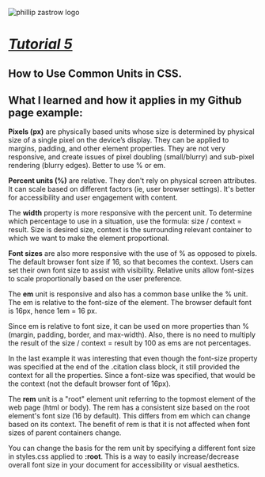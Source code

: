 ![phillip zastrow logo](https://pbs.twimg.com/profile_images/1452633114044403715/d3liT5vd_400x400.jpg)
# [*Tutorial 5*](https://www.digitalocean.com/community/tutorials/how-to-use-common-units-in-css) 
## How to Use Common Units in CSS.
## What I learned and how it applies in my Github page example:

**Pixels (px)** are physically based units whose size is determined by physical size of a single pixel on the device’s display.  They can be applied to margins, padding, and other element properties. They are not very responsive, and create issues of pixel doubling (small/blurry) and sub-pixel rendering (blurry edges). Better to use  % or em.

**Percent units (%)** are relative. They don't rely on physical screen attributes. It can scale based on different factors (ie, user browser settings). It's better for accessibility and user engagement with content.

The **width** property is more responsive with the percent unit. To determine which percentage to use in a situation, use the formula:  size / context = result. Size is desired size, context is the surrounding relevant container to which we want to make the element proportional.

**Font sizes** are also more responsive with the use of % as opposed to pixels. The default browser font size if 16, so that becomes the context. Users can set their own font size to assist with visibility. Relative units allow font-sizes to scale proportionally based on the user preference.


The **em** unit is responsive and also has a common base unlike the % unit. The em is relative to the font-size of the element. The browser default font is 16px, hence 1em = 16 px.  

Since em is relative to font size, it can be used on more properties than % (margin, padding, border, and max-width). Also, there is no need to multiply the result of the size / context = result by 100 as ems are not percentages.

In the last example it was interesting that even though the font-size property was specified at the end of the .citation class block, it still provided the context for all the properties. Since a font-size was specified, that would be the context (not the default browser font of 16px).

The **rem** unit is a "root" element unit referring to the topmost element of the web page (html or body). The rem has a consistent size based on the root element's font size (16 by default). This differs from em which can change based on its context. The benefit of rem is that it is not affected when font sizes of parent containers change.

You can change the basis for the rem unit by specifying a different font size in styles.css applied to **:root**. This is a way to easily increase/decrease overall font size in your document for accessibility or visual aesthetics. 




